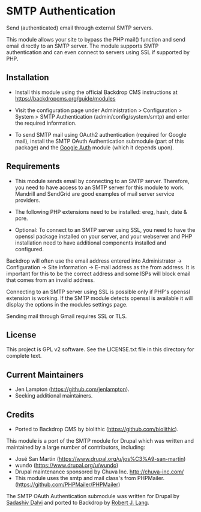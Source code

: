 SMTP Authentication
===================

Send (authenticated) email through external SMTP servers.

This module allows your site to bypass the PHP mail() function and send email directly to an SMTP server. The module supports SMTP authentication and can even connect to servers using SSL if supported by PHP.


Installation
------------

- Install this module using the official Backdrop CMS instructions at
  https://backdropcms.org/guide/modules

- Visit the configuration page under Administration > Configuration > System >
  SMTP Authentication (admin/config/system/smtp) and enter the required
  information.

- To send SMTP mail using OAuth2 authentication (required for Google mail),
install the SMTP OAuth Authentication submodule (part of this package) and the
[Google Auth](https://backdropcms.org/project/gauth) module (which it depends
upon).

Requirements
------------

* This module sends email by connecting to an SMTP server. Therefore, you need
  to have access to an SMTP server for this module to work. Mandrill and
  SendGrid are good examples of mail server service providers.

* The following PHP extensions need to be installed: ereg, hash, date & pcre.

* Optional: To connect to an SMTP server using SSL, you need to have the
  openssl package installed on your server, and your webserver and PHP
  installation need to have additional components installed and configured.

Backdrop will often use the email address entered into Administrator ->
Configuration -> Site information -> E-mail address as the from address.  It is
important for this to be the correct address and some ISPs will block email that
comes from an invalid address.

Connecting to an SMTP server using SSL is possible only if PHP's openssl
extension is working.  If the SMTP module detects openssl is available it
will display the options in the modules settings page.

Sending mail through Gmail requires SSL or TLS.


License
-------

This project is GPL v2 software. See the LICENSE.txt file in this directory for
complete text.


Current Maintainers
-------------------

- Jen Lampton (https://github.com/jenlampton).
- Seeking additional maintainers.

Credits
-------

- Ported to Backdrop CMS by biolithic (https://github.com/biolithic).

This module is a port of the SMTP module for Drupal which was written and maintained by a large number of contributors, including:

- José San Martin (https://www.drupal.org/u/jos%C3%A9-san-martin)
- wundo (https://www.drupal.org/u/wundo)
- Drupal maintenance sponsored by Chuva Inc. <http://chuva-inc.com/>
- This module uses the smtp and mail class's from PHPMailer. (https://github.com/PHPMailer/PHPMailer)

The SMTP OAuth Authentication submodule was written for Drupal by [Sadashiv Dalvi](https://github.com/sadashivdalvi) and ported to Backdrop by [Robert J. Lang](https://github.com/bugfolder).

